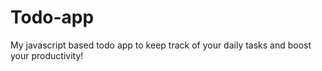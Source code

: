 # Todo-app
My javascript based todo app to keep track of your daily tasks and boost your productivity!
